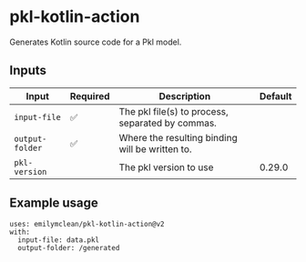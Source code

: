 # pkl-kotlin-action

Generates Kotlin source code for a Pkl model.

## Inputs

| Input              	| Required 	| Description                                                                                                       	| Default  	|
|--------------------	|----------	|-------------------------------------------------------------------------------------------------------------------	|----------	|
| `input-file`       	| ✅        	| The pkl file(s) to process, separated by commas.                                                                    |           |
| `output-folder` 	  | ✅       	| Where the resulting binding will be written to.                                                        	            |    	      |
| `pkl-version`      	|          	| The pkl version to use       	                                                                                      | 0.29.0    |

## Example usage
```
uses: emilymclean/pkl-kotlin-action@v2
with:
  input-file: data.pkl
  output-folder: /generated
```
